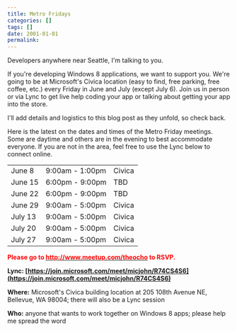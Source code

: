 ```yaml
---
title: Metro Fridays
categories: []
tags: []
date: 2001-01-01
permalink: 
---
```


Developers anywhere near Seattle, I'm talking to you.

If you're developing Windows 8 applications, we want to support you. We're going to be at Microsoft's Civica location (easy to find, free parking, free coffee, etc.) every Friday in June and July (except July 6). Join us in person or via Lync to get live help coding your app or talking about getting your app into the store.

I'll add details and logistics to this blog post as they unfold, so check back.

Here is the latest on the dates and times of the Metro Friday meetings. Some are daytime and others are in the evening to best accommodate everyone. If you are not in the area, feel free to use the Lync below to connect online.

<table style="width: 400px;">
	<tbody>
		<tr>
			<td>June 8</td>
			<td> 9:00am - 1:00pm</td>
			<td> Civica</td>
		</tr>
		<tr>
			<td>June 15</td>
			<td> 6:00pm - 9:00pm</td>
			<td> TBD</td>
		</tr>
		<tr>
			<td>June 22</td>
			<td> 6:00pm - 9:00pm</td>
			<td> TBD</td>
		</tr>
		<tr>
			<td>June 29</td>
			<td> 9:00am - 5:00pm</td>
			<td> Civica</td>
		</tr>
		<tr>
			<td>July 13</td>
			<td> 9:00am - 5:00pm </td>
			<td> Civica</td>
		</tr>
		<tr>
			<td>July 20</td>
			<td>  9:00am - 5:00pm</td>
			<td> Civica</td>
		</tr>
		<tr>
			<td>July 27</td>
			<td>  9:00am - 5:00pm</td>
			<td> Civica</td>
		</tr>
	</tbody>
</table>

<span style="color: rgb(255, 0, 0);">**Please go to [<span style="color: rgb(255, 0, 0);">http://www.meetup.com/theocho</span>](http://www.meetup.com/theocho) to RSVP.**</span>

**Lync: [https://join.microsoft.com/meet/micjohn/R74CS4S6](https://join.microsoft.com/meet/micjohn/R74CS4S6)**

**Where:** Microsoft's Civica building location at 205 108th Avenue NE, Bellevue, WA 98004; there will also be a Lync session

**Who:** anyone that wants to work together on Windows 8 apps; please help me spread the word